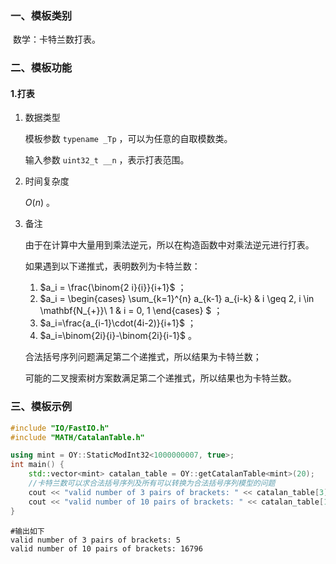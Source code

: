 ### 一、模板类别

​	数学：卡特兰数打表。

### 二、模板功能

#### 1.打表

1. 数据类型

   模板参数 `typename _Tp` ，可以为任意的自取模数类。

   输入参数 `uint32_t __n` ，表示打表范围。

2. 时间复杂度

   $O(n)$ 。

3. 备注

   由于在计算中大量用到乘法逆元，所以在构造函数中对乘法逆元进行打表。

   如果遇到以下递推式，表明数列为卡特兰数：
   
   1. $a_i = \frac{\binom{2 i}{i}}{i+1}$ ；
   2. $a_i = \begin{cases} \sum_{k=1}^{n} a_{k-1} a_{i-k} & i \geq 2, i \in \mathbf{N_{+}}\\ 1 & i = 0, 1 \end{cases} $ ；
   3. $a_i=\frac{a_{i-1}\cdot(4i-2)}{i+1}$ ；
   4. $a_i=\binom{2i}{i}-\binom{2i}{i-1}$ 。
   
   合法括号序列问题满足第二个递推式，所以结果为卡特兰数；
   
   可能的二叉搜索树方案数满足第二个递推式，所以结果也为卡特兰数。

### 三、模板示例

```c++
#include "IO/FastIO.h"
#include "MATH/CatalanTable.h"

using mint = OY::StaticModInt32<1000000007, true>;
int main() {
    std::vector<mint> catalan_table = OY::getCatalanTable<mint>(20);
    //卡特兰数可以求合法括号序列及所有可以转换为合法括号序列模型的问题
    cout << "valid number of 3 pairs of brackets: " << catalan_table[3] << endl;
    cout << "valid number of 10 pairs of brackets: " << catalan_table[10] << endl;
}
```

```
#输出如下
valid number of 3 pairs of brackets: 5
valid number of 10 pairs of brackets: 16796

```

